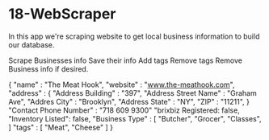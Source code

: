 # 18-WebScraper

In this app we're scraping website to get local business information to build our database.

Scrape Businesses info
Save their info
Add tags
Remove tags 
Remove Business info if desired.

 {
 	"name" : "The Meat Hook",
 	"website" : "www.the-meathook.com",
 	"address" : {
 		"Address Building" : "397",
 		"Address Street Name" : "Graham Ave",
 		"Addres City" : "Brooklyn", 
 		"Address State" : "NY",
 		"ZIP" :	"11211",
 		}
 	"Contact Phone Number" : "718 609 9300"
 	"brixbiz Registered: false,
 	"Inventory Listed": false,
 	"Business Type" : [
 		"Butcher",
 		"Grocer",
 		"Classes",
 		]
 	"tags" : [
 		"Meat",
 		"Cheese"
 		] 
 }